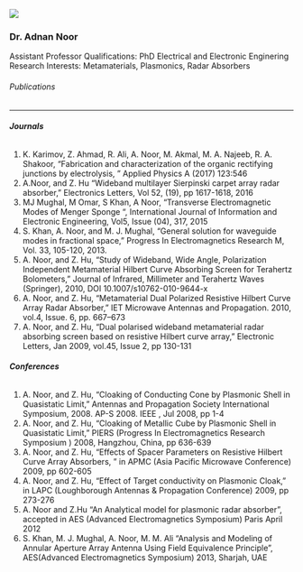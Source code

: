 [![](https://giki.edu.pk/wp-content/uploads/2019/08/Dr.-Adnan-Noor-700x450.jpg)](https://giki.edu.pk/wp-content/uploads/2019/08/Dr.-Adnan-Noor.jpg)
### Dr. Adnan Noor 
Assistant Professor
Qualifications: PhD Electrical and Electronic Enginering  
Research Interests: Metamaterials, Plasmonics, Radar Absorbers
###### Publications
* * *
###### **Journals**
  1. K. Karimov, Z. Ahmad, R. Ali, A. Noor, M. Akmal, M. A. Najeeb, R. A. Shakoor, “Fabrication and characterization of the organic rectifying junctions by electrolysis, ” Applied Physics A (2017) 123:546
  2. A.Noor, and Z. Hu “Wideband multilayer Sierpinski carpet array radar absorber,” Electronics Letters, Vol 52, (19), pp 1617-1618, 2016 
  3. MJ Mughal, M Omar, S Khan, A Noor, “Transverse Electromagnetic Modes of Menger Sponge “, International Journal of Information and Electronic Engineering, Vol5, Issue (04), 317, 2015
  4. S. Khan, A. Noor, and M. J. Mughal, “General solution for waveguide modes in fractional space,” Progress In Electromagnetics Research M, Vol. 33, 105-120, 2013.
  5. A. Noor, and Z. Hu, “Study of Wideband, Wide Angle, Polarization Independent Metamaterial Hilbert Curve Absorbing Screen for Terahertz Bolometers,” Journal of Infrared, Millimeter and Terahertz Waves (Springer), 2010, DOI 10.1007/s10762-010-9644-x
  6. A. Noor, and Z. Hu, “Metamaterial Dual Polarized Resistive Hilbert Curve Array Radar Absorber,” IET Microwave Antennas and Propagation. 2010, vol.4, Issue. 6, pp. 667–673
  7. A. Noor, and Z. Hu, “Dual polarised wideband metamaterial radar absorbing screen based on resistive Hilbert curve array,” Electronic Letters, Jan 2009, vol.45, Issue 2, pp 130-131


###### **Conferences**
1. A. Noor, and Z. Hu, “Cloaking of Conducting Cone by Plasmonic Shell in Quasistatic Limit,” Antennas and Propagation Society
International Symposium, 2008. AP-S 2008. IEEE , Jul 2008, pp 1-4
2. A. Noor, and Z. Hu, “Cloaking of Metallic Cube by Plasmonic Shell in Quasistatic Limit,” PIERS (Progress In Electromagnetics Research Symposium ) 2008, Hangzhou, China, pp 636-639
3. A. Noor, and Z. Hu, “Effects of Spacer Parameters on Resistive Hilbert Curve Array Absorbers, ” in APMC (Asia Pacific Microwave Conference) 2009, pp 602-605
4. A. Noor, and Z. Hu, “Effect of Target conductivity on Plasmonic Cloak,” in LAPC (Loughborough Antennas & Propagation Conference) 2009, pp 273-276
5. A. Noor and Z.Hu “An Analytical model for plasmonic radar absorber”, accepted in AES (Advanced Electromagnetics Symposium) Paris April 2012
6. S. Khan, M. J. Mughal, A. Noor, M. M. Ali “Analysis and Modeling of Annular Aperture Array Antenna Using Field Equivalence Principle”, AES(Advanced Electromagnetics Symposium) 2013, Sharjah, UAE
